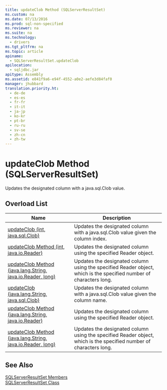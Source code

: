 ```yaml
---
title: updateClob Method (SQLServerResultSet)
ms.custom: na
ms.date: 07/13/2016
ms.prod: sql-non-specified
ms.reviewer: na
ms.suite: na
ms.technology: 
  - drivers
ms.tgt_pltfrm: na
ms.topic: article
apiname: 
  - SQLServerResultSet.updateClob
apilocation: 
  - sqljdbc.jar
apitype: Assembly
ms.assetid: e841f9a6-e94f-4552-a0e2-aefe3d84faf0
manager: jhubbard
translation.priority.ht: 
  - de-de
  - es-es
  - fr-fr
  - it-it
  - ja-jp
  - ko-kr
  - pt-br
  - ru-ru
  - sv-se
  - zh-cn
  - zh-tw
---
```

# updateClob Method (SQLServerResultSet)
  Updates the designated column with a java.sql.Clob value.  
  
## Overload List  
  
|Name|Description|  
|----------|-----------------|  
|[updateClob \(int, java.sql.Clob\)](../content/updateClob-Method--int--java.sql.Clob-.md)|Updates the designated column with a java.sql.Clob value given the column index.|  
|[updateClob Method &#40;int, java.io.Reader&#41;](../content/updateClob-Method--int--java.io.Reader-.md)|Updates the designated column using the specified Reader object.|  
|[updateClob Method &#40;java.lang.String, java.io.Reader, long&#41;](../content/updateClob-Method--java.lang.String--java.io.Reader--long-.md)|Updates the designated column using the specified Reader object, which is the specified number of characters long.|  
|[updateClob \(java.lang.String, java.sql.Clob\)](../content/updateClob-Method--java.lang.String--java.sql.Clob-.md)|Updates the designated column with a java.sql.Clob value given the column name.|  
|[updateClob Method &#40;java.lang.String, java.io.Reader&#41;](../content/updateClob-Method--java.lang.String--java.io.Reader-.md)|Updates the designated column using the specified Reader object.|  
|[updateClob Method &#40;java.lang.String, java.io.Reader, long&#41;](../content/updateClob-Method--java.lang.String--java.io.Reader--long-.md)|Updates the designated column using the specified Reader object, which is the specified number of characters long.|  
  
## See Also  
 [SQLServerResultSet Members](../content/SQLServerResultSet-Members.md)   
 [SQLServerResultSet Class](../content/SQLServerResultSet-Class.md)  
  
  